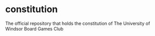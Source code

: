 # constitution
The official repository that holds the constitution of The University of Windsor Board Games Club

